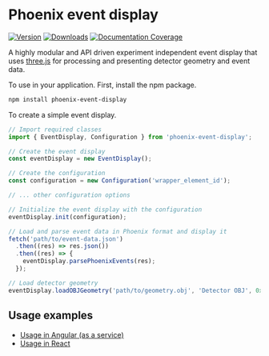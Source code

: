 # Phoenix event display

[![Version](https://img.shields.io/npm/v/phoenix-event-display.svg)](https://www.npmjs.com/package/phoenix-event-display)
[![Downloads](https://img.shields.io/npm/dt/phoenix-event-display.svg)](https://www.npmjs.com/package/phoenix-event-display)
[![Documentation Coverage](https://raw.github.com/HSF/phoenix/master/docs/api-docs/images/coverage-badge-documentation.svg)](https://hepsoftwarefoundation.org/phoenix/api-docs/coverage.html)

A highly modular and API driven experiment independent event display that uses [three.js](https://threejs.org) for processing and presenting detector geometry and event data.

To use in your application. First, install the npm package.

```sh
npm install phoenix-event-display
```

To create a simple event display.

```js
// Import required classes
import { EventDisplay, Configuration } from 'phoenix-event-display';

// Create the event display
const eventDisplay = new EventDisplay();

// Create the configuration
const configuration = new Configuration('wrapper_element_id');

// ... other configuration options

// Initialize the event display with the configuration
eventDisplay.init(configuration);

// Load and parse event data in Phoenix format and display it
fetch('path/to/event-data.json')
  .then((res) => res.json())
  .then((res) => {
    eventDisplay.parsePhoenixEvents(res);
  });

// Load detector geometry
eventDisplay.loadOBJGeometry('path/to/geometry.obj', 'Detector OBJ', 0x8c8c8c /* color */);
```

## Usage examples

* [Usage in Angular (as a service)](https://github.com/9inpachi/phoenix/blob/wip-eventdisplay/packages/phoenix-app/src/app/sections/atlas/atlas.component.ts#L16-L56)
* [Usage in React](https://github.com/9inpachi/phoenix-react/blob/master/src/App.js#L6-L31)
